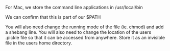 For Mac, we store the command line applications in /usr/local/bin

We can confirm that this is part of our $PATH

You will also need change the running mode of the file (ie. chmod) and add a shebang line. You will also need to change the location of the users .pickle file so that it can be accessed from anywhere. Store it as an invisible file in the users home directory.
